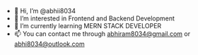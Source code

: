 - 👋 Hi, I’m @abhii8034
- 👀 I’m interested in Frontend and Backend Development
- 🌱 I’m currently learning MERN STACK DEVELOPER
- 📫 You can contact me through abhiram8034@gmail.com or abhi8034@outlook.com

<!---
abhii8034/abhii8034 is a ✨ special ✨ repository because its `README.md` (this file) appears on your GitHub profile.
You can click the Preview link to take a look at your changes.
--->
